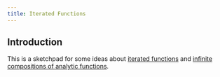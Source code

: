 ```yaml
---
title: Iterated Functions
---
```


## Introduction

This is a sketchpad for some ideas about [iterated functions](https://en.wikipedia.org/wiki/Iterated_function) and [infinite compositions of analytic functions](https://en.wikipedia.org/wiki/Infinite_compositions_of_analytic_functions).


